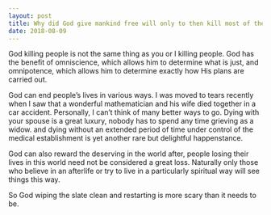 ```yaml
---
layout: post
title: Why did God give mankind free will only to then kill most of them in a flood for not doing things his way?
date: 2018-08-09
---
```


<p>God killing people is not the same thing as you or I killing people. God has the benefit of omniscience, which allows him to determine what is just, and omnipotence, which allows him to determine exactly how His plans are carried out.</p><p>God can end people’s lives in various ways. I was moved to tears recently when I saw that a wonderful mathematician and his wife died together in a car accident. Personally, I can’t think of many better ways to go. Dying with your spouse is a great luxury, nobody has to spend any time grieving as a widow. and dying without an extended period of time under control of the medical establishment is yet another rare but delightful happenstance.</p><p>God can also reward the deserving in the world after, people losing their lives in this world need not be considered a great loss. Naturally only those who believe in an afterlife or try to live in a particularly spiritual way will see things this way.</p><p>So God wiping the slate clean and restarting is more scary than it needs to be.</p>
